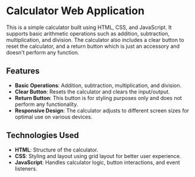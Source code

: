# Calculator Web Application

This is a simple calculator built using HTML, CSS, and JavaScript. It supports basic arithmetic operations such as addition, subtraction, multiplication, and division. The calculator also includes a clear button to reset the calculator, and a return button which is just an accessory and doesn't perform any function.

## Features

- **Basic Operations**: Addition, subtraction, multiplication, and division.
- **Clear Button**: Resets the calculator and clears the input/output.
- **Return Button**: This button is for styling purposes only and does not perform any functionality.
- **Responsive Design**: The calculator adjusts to different screen sizes for optimal use on various devices.

## Technologies Used

- **HTML**: Structure of the calculator.
- **CSS**: Styling and layout using grid layout for better user experience.
- **JavaScript**: Handles calculator logic, button interactions, and event listeners.


